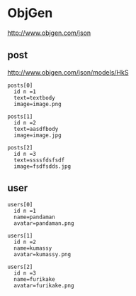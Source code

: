 # ObjGen
http://www.objgen.com/json

## post
http://www.objgen.com/json/models/HkS
```
posts[0]
  id n =1
  text=textbody
  image=image.png

posts[1]
  id n =2
  text=aasdfbody
  image=image.jpg

posts[2]
  id n =3
  text=ssssfdsfsdf
  image=fsdfsdds.jpg
```

## user
```
users[0]
  id n =1
  name=pandaman
  avatar=pandaman.png

users[1]
  id n =2
  name=kumassy
  avatar=kumassy.png

users[2]
  id n =3
  name=furikake
  avatar=furikake.png
```
